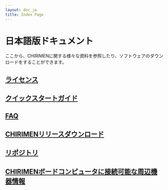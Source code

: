 ```yaml
---
layout: doc_ja
title: Index Page
---
```


# 日本語版ドキュメント

ここから、CHIRIMENに関する様々な資料を参照したり、ソフトウェアのダウンロードをすることができます。

## [ライセンス](../../license/)

## [クイックスタートガイド](quickStart.html)

## [FAQ](FAQ.html)

## [CHIRIMENリリースダウンロード](http://github.com/chirimen-oh/release-candidate/releases/)

## [リポジトリ](http://github.com/chirimen-oh)

## [CHIRIMENボードコンピュータに接続可能な周辺機器情報](peripherals.html)
